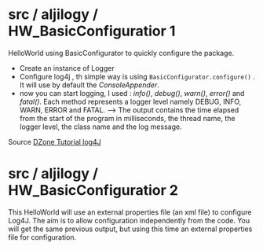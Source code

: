 # src / aljilogy / HW_BasicConfiguratior 1 

HelloWorld using BasicConfigurator to quickly configure the package. 
* Create an instance of Logger
* Configure log4j , th simple way is using `BasicConfigurator.configure()` . It will use by default the _ConsoleAppender_.
* now you can start logging, I used : _info()_, _debug()_, _warn()_, _error()_ and _fatal()_.  Each method represents a logger level namely DEBUG, INFO, WARN, ERROR and FATAL. 
--> The output contains the time elapsed from the start of the program in milliseconds, the thread name, the logger level, the class name and the log message.

Source [DZone Tutorial log4J](http://www.dzone.com/tutorials/java/log4j/log4j-configuration.html)


# src / aljilogy / HW_BasicConfiguratior 2 

This HelloWorld will use an external properties file (an xml file) to configure Log4J. The aim is to allow configuration independently from the code. 
You will get the same previous output, but using this time an external properties file for configuration.



